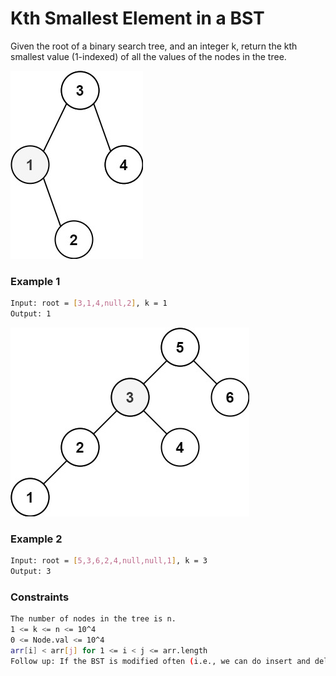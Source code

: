 # Kth Smallest Element in a BST

Given the root of a binary search tree, and an integer k, return the kth smallest value (1-indexed) of all the values of the nodes in the tree.

[![kthtree1](kthtree1.jpg)]()
### Example 1
```sh
Input: root = [3,1,4,null,2], k = 1
Output: 1
```

[![kthtree2](kthtree2.jpg)]()
### Example 2
```sh
Input: root = [5,3,6,2,4,null,null,1], k = 3
Output: 3
```

### Constraints
```sh
The number of nodes in the tree is n.
1 <= k <= n <= 10^4
0 <= Node.val <= 10^4
arr[i] < arr[j] for 1 <= i < j <= arr.length
Follow up: If the BST is modified often (i.e., we can do insert and delete operations) and you need to find the kth smallest frequently, how would you optimize?
```
